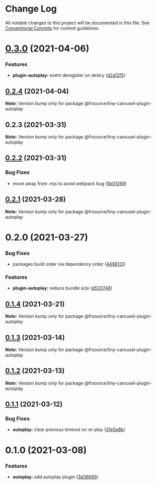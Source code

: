 # Change Log

All notable changes to this project will be documented in this file.
See [Conventional Commits](https://conventionalcommits.org) for commit guidelines.

# [0.3.0](https://github.com/FRSource/tiny-carousel/compare/@frsource/tiny-carousel-plugin-autoplay@0.2.4...@frsource/tiny-carousel-plugin-autoplay@0.3.0) (2021-04-06)


### Features

* **plugin-autoplay:** event deregister on destry ([d2a12f5](https://github.com/FRSource/tiny-carousel/commit/d2a12f50a45f6cad7d262e151c76aa68ec40449d))





## [0.2.4](https://github.com/FRSource/tiny-carousel/compare/@frsource/tiny-carousel-plugin-autoplay@0.2.3...@frsource/tiny-carousel-plugin-autoplay@0.2.4) (2021-04-04)

**Note:** Version bump only for package @frsource/tiny-carousel-plugin-autoplay





## 0.2.3 (2021-03-31)

**Note:** Version bump only for package @frsource/tiny-carousel-plugin-autoplay





## [0.2.2](https://github.com/FRSource/tiny-carousel/compare/@frsource/tiny-carousel-plugin-autoplay@0.2.1...@frsource/tiny-carousel-plugin-autoplay@0.2.2) (2021-03-31)


### Bug Fixes

* move away from .mjs to avoid webpack bug ([5b01269](https://github.com/FRSource/tiny-carousel/commit/5b01269b8bb2cc607c3323ea54a7fe5d89a0363a))





## [0.2.1](https://github.com/FRSource/tiny-carousel/compare/@frsource/tiny-carousel-plugin-autoplay@0.2.0...@frsource/tiny-carousel-plugin-autoplay@0.2.1) (2021-03-28)

**Note:** Version bump only for package @frsource/tiny-carousel-plugin-autoplay





# 0.2.0 (2021-03-27)


### Bug Fixes

* packages build order via dependency order ([4498131](https://github.com/FRSource/tiny-carousel/commit/449813143a59ceb34b4d5014902c587bd029ef9f))


### Features

* **plugin-autoplay:** reduce bundle size ([d533746](https://github.com/FRSource/tiny-carousel/commit/d5337464d4c2c5c4df340e36cdbae51a3b4e35d7))





## [0.1.4](https://github.com/FRSource/tiny-carousel/compare/@frsource/tiny-carousel-plugin-autoplay@0.1.3...@frsource/tiny-carousel-plugin-autoplay@0.1.4) (2021-03-21)

**Note:** Version bump only for package @frsource/tiny-carousel-plugin-autoplay





## [0.1.3](https://github.com/FRSource/tiny-carousel/compare/@frsource/tiny-carousel-plugin-autoplay@0.1.2...@frsource/tiny-carousel-plugin-autoplay@0.1.3) (2021-03-14)

**Note:** Version bump only for package @frsource/tiny-carousel-plugin-autoplay





## [0.1.2](https://github.com/FRSource/tiny-carousel/compare/@frsource/tiny-carousel-plugin-autoplay@0.1.1...@frsource/tiny-carousel-plugin-autoplay@0.1.2) (2021-03-13)

**Note:** Version bump only for package @frsource/tiny-carousel-plugin-autoplay





## [0.1.1](https://github.com/FRSource/tiny-carousel/compare/@frsource/tiny-carousel-plugin-autoplay@0.1.0...@frsource/tiny-carousel-plugin-autoplay@0.1.1) (2021-03-12)


### Bug Fixes

* **autoplay:** clear previous timeout on re-play ([31e5e8b](https://github.com/FRSource/tiny-carousel/commit/31e5e8b854f738b24c044fe10f73236dbed353c0))





# 0.1.0 (2021-03-08)


### Features

* **autoplay:** add autoplay plugin ([3d36665](https://github.com/FRSource/tiny-carousel/commit/3d36665cb7a16c15c2cb47561f34e49c4bf4126c))
